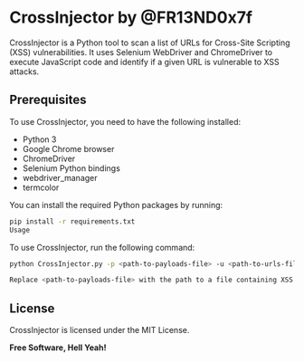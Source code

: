 # CrossInjector by @FR13ND0x7f

CrossInjector is a Python tool to scan a list of URLs for Cross-Site Scripting (XSS) vulnerabilities. It uses Selenium WebDriver and ChromeDriver to execute JavaScript code and identify if a given URL is vulnerable to XSS attacks.

## Prerequisites

To use CrossInjector, you need to have the following installed:

- Python 3
- Google Chrome browser
- ChromeDriver
- Selenium Python bindings
- webdriver_manager
- termcolor

You can install the required Python packages by running:

```sh
pip install -r requirements.txt
Usage
```

To use CrossInjector, run the following command:

```sh
python CrossInjector.py -p <path-to-payloads-file> -u <path-to-urls-file>
```

```sh
Replace <path-to-payloads-file> with the path to a file containing XSS payloads, and <path-to-urls-file> with the path to a file containing a list of URLs to scan.
```

## License

CrossInjector is licensed under the MIT License.

**Free Software, Hell Yeah!**
